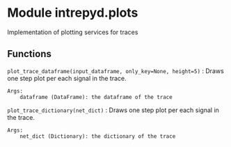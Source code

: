 Module intrepyd.plots
=====================
Implementation of plotting services for traces

Functions
---------

    
`plot_trace_dataframe(input_dataframe, only_key=None, height=5)`
:   Draws one step plot per each signal in the trace.
    
    Args:
        dataframe (DataFrame): the dataframe of the trace

    
`plot_trace_dictionary(net_dict)`
:   Draws one step plot per each signal in the trace.
    
    Args:
        net_dict (Dictionary): the dictionary of the trace